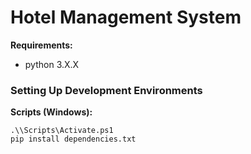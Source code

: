 # Hotel Management System
**Requirements:**
- python 3.X.X

### Setting Up Development Environments
**Scripts (Windows):**
```
.\\Scripts\Activate.ps1
pip install dependencies.txt
```
